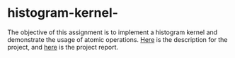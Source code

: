# histogram-kernel-

The objective of this assignment is to implement a histogram kernel and demonstrate the usage of atomic operations. [Here](http://teaching.danielwong.org/csee217/fall21/lab4-histogram) is the description for the project, and [here](https://github.com/mahbod-art/histogram-kernel-/blob/main/report.pdf) is the project report.

